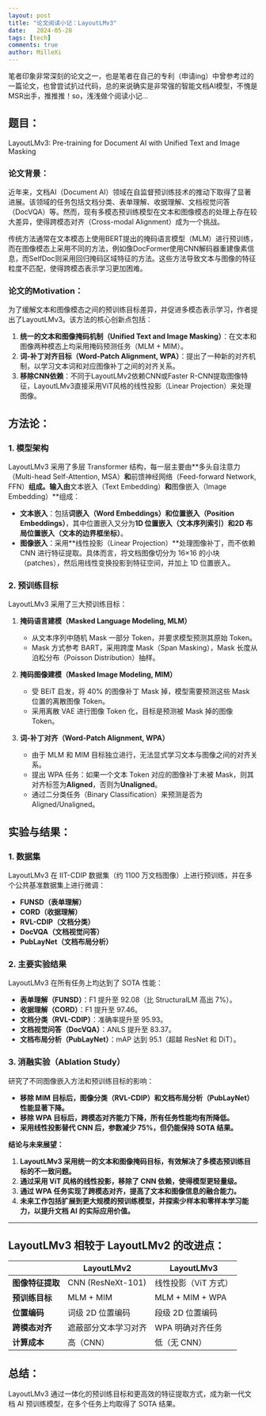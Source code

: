 ```yaml
---
layout: post
title: "论文阅读小记：LayoutLMv3"
date:   2024-05-28
tags: [tech]
comments: true
author: MilleXi
---
```

笔者印象非常深刻的论文之一，也是笔者在自己的专利（申请ing）中曾参考过的一篇论文，也曾尝试扒过代码，总的来说确实是非常强的智能文档AI模型，不愧是MSR出手，推推推！so，浅浅做个阅读小记...
<!-- more -->

## **题目：**
LayoutLMv3: Pre-training for Document AI with Unified Text and Image Masking

### **论文背景：**
近年来，文档AI（Document AI）领域在自监督预训练技术的推动下取得了显著进展。该领域的任务包括文档分类、表单理解、收据理解、文档视觉问答（DocVQA）等。然而，现有多模态预训练模型在文本和图像模态的处理上存在较大差异，使得跨模态对齐（Cross-modal Alignment）成为一个挑战。

传统方法通常在文本模态上使用BERT提出的掩码语言模型（MLM）进行预训练，而在图像模态上采用不同的方法，例如像DocFormer使用CNN解码器重建像素信息，而SelfDoc则采用回归掩码区域特征的方法。这些方法导致文本与图像的特征粒度不匹配，使得跨模态表示学习更加困难。

### **论文的Motivation：**
为了缓解文本和图像模态之间的预训练目标差异，并促进多模态表示学习，作者提出了LayoutLMv3。该方法的核心创新点包括：
1. **统一的文本和图像掩码机制（Unified Text and Image Masking）**：在文本和图像两种模态上均采用掩码预测任务（MLM + MIM）。
2. **词-补丁对齐目标（Word-Patch Alignment, WPA）**：提出了一种新的对齐机制，以学习文本词和对应图像补丁之间的对齐关系。
3. **移除CNN依赖**：不同于LayoutLMv2依赖CNN或Faster R-CNN提取图像特征，LayoutLMv3直接采用ViT风格的线性投影（Linear Projection）来处理图像。

## **方法论：**

### **1. 模型架构**
LayoutLMv3 采用了多层 Transformer 结构，每一层主要由**多头自注意力（Multi-head Self-Attention, MSA）**和**前馈神经网络（Feed-forward Network, FFN）**组成。输入由**文本嵌入（Text Embedding）**和**图像嵌入（Image Embedding）**组成：
- **文本嵌入**：包括**词嵌入（Word Embeddings）**和**位置嵌入（Position Embeddings）**，其中位置嵌入又分为**1D 位置嵌入（文本序列索引）**和**2D 布局位置嵌入（文本的边界框坐标）**。
- **图像嵌入**：采用**线性投影（Linear Projection）**处理图像补丁，而不依赖 CNN 进行特征提取。具体而言，将文档图像切分为 16×16 的小块（patches），然后用线性变换投影到特征空间，并加上 1D 位置嵌入。

### **2. 预训练目标**
LayoutLMv3 采用了三大预训练目标：
1. **掩码语言建模（Masked Language Modeling, MLM）**
   - 从文本序列中随机 Mask 一部分 Token，并要求模型预测其原始 Token。
   - Mask 方式参考 BART，采用跨度 Mask（Span Masking），Mask 长度从泊松分布（Poisson Distribution）抽样。

2. **掩码图像建模（Masked Image Modeling, MIM）**
   - 受 BEiT 启发，将 40% 的图像补丁 Mask 掉，模型需要预测这些 Mask 位置的离散图像 Token。
   - 采用离散 VAE 进行图像 Token 化，目标是预测被 Mask 掉的图像 Token。

3. **词-补丁对齐（Word-Patch Alignment, WPA）**
   - 由于 MLM 和 MIM 目标独立进行，无法显式学习文本与图像之间的对齐关系。
   - 提出 WPA 任务：如果一个文本 Token 对应的图像补丁未被 Mask，则其对齐标签为**Aligned**，否则为**Unaligned**。
   - 通过二分类任务（Binary Classification）来预测是否为 Aligned/Unaligned。

## **实验与结果：**

### **1. 数据集**
LayoutLMv3 在 IIT-CDIP 数据集（约 1100 万文档图像）上进行预训练，并在多个公共基准数据集上进行微调：
- **FUNSD（表单理解）**
- **CORD（收据理解）**
- **RVL-CDIP（文档分类）**
- **DocVQA（文档视觉问答）**
- **PubLayNet（文档布局分析）**

### **2. 主要实验结果**
LayoutLMv3 在所有任务上均达到了 SOTA 性能：
- **表单理解（FUNSD）**：F1 提升至 92.08（比 StructuralLM 高出 7%）。
- **收据理解（CORD）**：F1 提升至 97.46。
- **文档分类（RVL-CDIP）**：准确率提升至 95.93。
- **文档视觉问答（DocVQA）**：ANLS 提升至 83.37。
- **文档布局分析（PubLayNet）**：mAP 达到 95.1（超越 ResNet 和 DiT）。

### **3. 消融实验（Ablation Study）**
研究了不同图像嵌入方法和预训练目标的影响：
- **移除 MIM 目标后，图像分类（RVL-CDIP）和文档布局分析（PubLayNet）性能显著下降。**
- **移除 WPA 目标后，跨模态对齐能力下降，所有任务性能均有所降低。**
- **采用线性投影替代 CNN 后，参数减少 75%，但仍能保持 SOTA 结果。**

**结论与未来展望：**
1. **LayoutLMv3 采用统一的文本和图像掩码目标，有效解决了多模态预训练目标的不一致问题。**
2. **通过采用 ViT 风格的线性投影，移除了 CNN 依赖，使得模型更轻量级。**
3. **通过 WPA 任务实现了跨模态对齐，提高了文本和图像信息的融合能力。**
4. **未来工作包括扩展到更大规模的预训练模型，并探索少样本和零样本学习能力，以提升文档 AI 的实际应用价值。**

---

## **LayoutLMv3 相较于 LayoutLMv2 的改进点：**

|  | LayoutLMv2 | LayoutLMv3 |
| --- | --- | --- |
| **图像特征提取** | CNN (ResNeXt-101) | 线性投影（ViT 方式） |
| **预训练目标** | MLM + MIM | MLM + MIM + WPA |
| **位置编码** | 词级 2D 位置编码 | 段级 2D 位置编码 |
| **跨模态对齐** | 遮蔽部分文本学习对齐 | WPA 明确对齐任务 |
| **计算成本** | 高（CNN） | 低（无 CNN） |

## **总结：**
LayoutLMv3 通过一体化的预训练目标和更高效的特征提取方式，成为新一代文档 AI 预训练模型，在多个任务上均取得了 SOTA 结果。

